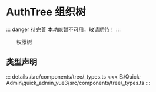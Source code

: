 # AuthTree 组织树  <Badge class="title-badge" type="danger" text="wait" />


::: danger 待完善
本功能暂不可用，敬请期待！
:::


&emsp;&emsp;权限树



## 类型声明
::: details
/src/components/tree/_types.ts
<<< E:\Quick-Admin\quick_admin_vue3/src/components/tree/_types.ts
:::  


